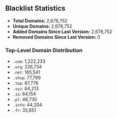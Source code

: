 ## Blacklist Statistics

- **Total Domains:** 2,678,752
- **Unique Domains:** 2,678,752
- **Added Domains Since Last Version:** 2,678,752
- **Removed Domains Since Last Version:** 0

### Top-Level Domain Distribution

-  `.com`: 1,222,233
-  `.org`: 226,734
-  `.net`: 165,541
-  `.shop`: 77,799
-  `.top`: 67,776
-  `.xyz`: 64,213
-  `.io`: 64,154
-  `.pl`: 48,730
-  `.info`: 44,204
-  `.fr`: 35,851
